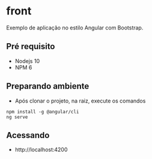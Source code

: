 # front

Exemplo de aplicação no estilo Angular com Bootstrap.

## Pré requisito
- Nodejs 10
- NPM 6

## Preparando ambiente

- Após clonar o projeto, na raiz, execute os comandos
  
```
npm install -g @angular/cli
ng serve 

```

## Acessando  
- http://localhost:4200
